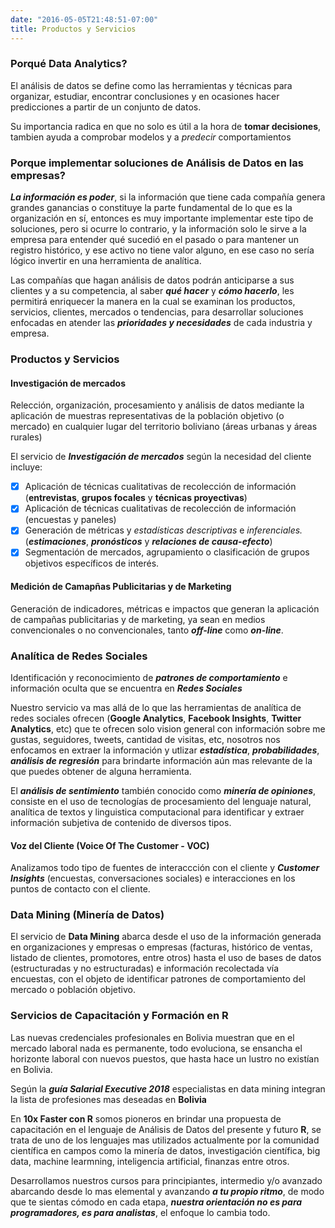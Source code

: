 ```yaml
---
date: "2016-05-05T21:48:51-07:00"
title: Productos y Servicios
---
```


### Porqué Data Analytics?
El análisis de datos se define como las herramientas y técnicas para organizar, estudiar, encontrar conclusiones y en ocasiones hacer predicciones a partir de un conjunto de datos.

Su importancia radica en que no solo es útil a la hora de **tomar decisiones**, tambien ayuda a comprobar modelos y a _predecir_ comportamientos

### Porque implementar soluciones de Análisis de Datos en las empresas?
_**La información es poder**_, si la información que tiene cada compañía genera grandes ganancias o constituye la parte fundamental de lo que es la organización en sí, entonces es muy importante implementar este tipo de soluciones, pero si ocurre lo contrario, y la información solo le sirve a la empresa para entender qué sucedió en el pasado o para mantener un registro histórico, y ese activo no tiene valor alguno, en ese caso no sería lógico invertir en una herramienta de analítica.  

Las compañías que hagan análisis de datos podrán anticiparse a sus clientes y a su competencia, al saber _**qué hacer**_ y _**cómo hacerlo**_, les permitirá enriquecer la manera en la cual se examinan los productos, servicios, clientes, mercados o tendencias, para desarrollar soluciones enfocadas en atender las _**prioridades y necesidades**_ de cada industria y empresa.

### Productos y Servicios
#### Investigación de mercados
Relección, organización, procesamiento y análisis de datos mediante la aplicación de muestras representativas de la población objetivo (o mercado) en cualquier lugar del territorio boliviano (áreas urbanas y áreas rurales)

El servicio de _**Investigación de mercados**_ según la necesidad del cliente incluye:

- [x] Aplicación de técnicas cualitativas de recolección de información (**entrevistas**, **grupos focales** y **técnicas proyectivas**) 
- [x] Aplicación de técnicas cualitativas de recolección de información (encuestas y paneles)
- [x] Generación de métricas y _estadísticas descriptivas_ e _inferenciales._ (**_estimaciones_**, _**pronósticos**_ y _**relaciones de causa-efecto**_)
- [x] Segmentación de mercados, agrupamiento o clasificación de grupos objetivos específicos de interés.

#### Medición de Camapñas Publicitarias y de Marketing
Generación de indicadores, métricas e impactos que generan la aplicación de campañas publicitarias y de marketing, ya sean en medios convencionales o no convencionales, tanto _**off-line**_ como _**on-line**_.

### Analítica de Redes Sociales
Identificación y reconocimiento de _**patrones de comportamiento**_ e información oculta que se encuentra en **_Redes Sociales_** 

Nuestro servicio va mas allá de lo que las herramientas de analítica de redes sociales ofrecen (**Google Analytics**, **Facebook Insights**, **Twitter Analytics**, etc) que te ofrecen solo vision general con información sobre me gustas, seguidores, tweets, cantidad de visitas, etc, nosotros nos enfocamos en extraer la información y utlizar _**estadística**_, _**probabilidades**_, _**análisis de regresión**_ para brindarte información aún mas relevante de la que puedes obtener de alguna herramienta.

El _**análisis de sentimiento**_ también conocido como _**minería de opiniones**_, consiste en el uso de tecnologías de procesamiento del lenguaje natural, analítica de textos y linguistica computacional para identificar y extraer información subjetiva de contenido de diversos tipos.

#### Voz del Cliente (Voice Of The Customer - VOC)
Analizamos todo tipo de fuentes de interaccción con el cliente y _**Customer Insights**_ (encuestas, conversaciones sociales) e interacciones en los puntos de contacto con el cliente.

### Data Mining (Minería de Datos)
El servicio de **Data Mining** abarca desde el uso de la información generada en organizaciones y empresas o empresas (facturas, histórico de ventas, listado de clientes, promotores, entre otros) hasta el uso de bases de datos (estructuradas y no estructuradas) e información recolectada vía encuestas, con el objeto de identificar patrones de comportamiento del mercado o población objetivo.

### Servicios de Capacitación y Formación en R
Las nuevas credenciales profesionales en Bolivia muestran que en el mercado laboral nada es permanente, todo evoluciona, se ensancha el horizonte laboral con nuevos puestos, que hasta hace un lustro no existían en Bolivia.

Según la _**guía Salarial Executive 2018**_ especialistas en data mining integran la lista de profesiones mas deseadas en **Bolivia**

En **10x Faster con R** somos pioneros en brindar una propuesta de capacitación en el lenguaje de Análisis de Datos del presente y futuro **R**, se trata de uno de los lenguajes mas utilizados actualmente por la comunidad científica en campos como la minería de datos, investigación científica, big data, machine learmning, inteligencia artificial, finanzas entre otros. 

Desarrollamos nuestros cursos para principiantes, intermedio y/o avanzado abarcando desde lo mas elemental y avanzando _**a tu propio ritmo**_, de modo que te sientas cómodo en cada etapa, _**nuestra orientación no es para programadores, es para analistas**_, el enfoque lo cambia todo.



















